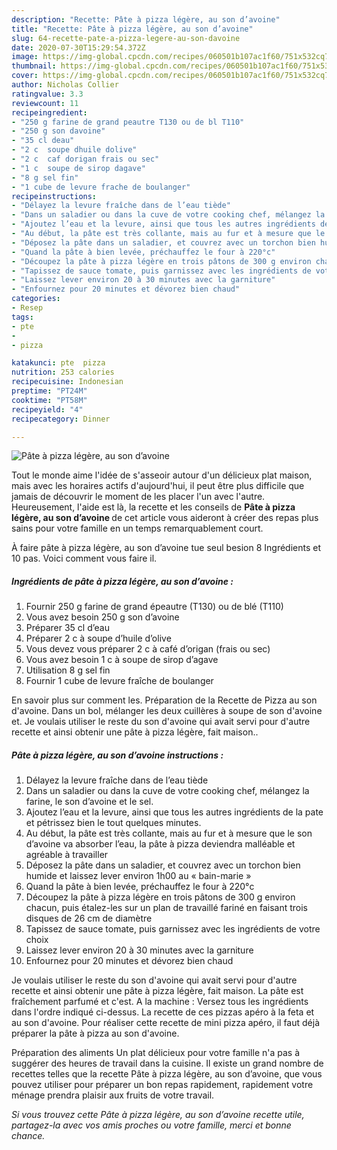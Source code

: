 ```yaml
---
description: "Recette: Pâte à pizza légère, au son d’avoine"
title: "Recette: Pâte à pizza légère, au son d’avoine"
slug: 64-recette-pate-a-pizza-legere-au-son-davoine
date: 2020-07-30T15:29:54.372Z
image: https://img-global.cpcdn.com/recipes/060501b107ac1f60/751x532cq70/pate-a-pizza-legere-au-son-davoine-photo-principale-de-la-recette.jpg
thumbnail: https://img-global.cpcdn.com/recipes/060501b107ac1f60/751x532cq70/pate-a-pizza-legere-au-son-davoine-photo-principale-de-la-recette.jpg
cover: https://img-global.cpcdn.com/recipes/060501b107ac1f60/751x532cq70/pate-a-pizza-legere-au-son-davoine-photo-principale-de-la-recette.jpg
author: Nicholas Collier
ratingvalue: 3.3
reviewcount: 11
recipeingredient:
- "250 g farine de grand peautre T130 ou de bl T110"
- "250 g son davoine"
- "35 cl deau"
- "2 c  soupe dhuile dolive"
- "2 c  caf dorigan frais ou sec"
- "1 c  soupe de sirop dagave"
- "8 g sel fin"
- "1 cube de levure frache de boulanger"
recipeinstructions:
- "Délayez la levure fraîche dans de l’eau tiède"
- "Dans un saladier ou dans la cuve de votre cooking chef, mélangez la farine, le son d’avoine et le sel."
- "Ajoutez l’eau et la levure, ainsi que tous les autres ingrédients de la pate et pétrissez bien le tout quelques minutes."
- "Au début, la pâte est très collante, mais au fur et à mesure que le son d’avoine va absorber l’eau, la pâte à pizza deviendra malléable et agréable à travailler"
- "Déposez la pâte dans un saladier, et couvrez avec un torchon bien humide et laissez lever environ 1h00 au « bain-marie »"
- "Quand la pâte à bien levée, préchauffez le four à 220°c"
- "Découpez la pâte à pizza légère en trois pâtons de 300 g environ chacun, puis étalez-les sur un plan de travaillé fariné en faisant trois disques de 26 cm de diamètre"
- "Tapissez de sauce tomate, puis garnissez avec les ingrédients de votre choix"
- "Laissez lever environ 20 à 30 minutes avec la garniture"
- "Enfournez pour 20 minutes et dévorez bien chaud"
categories:
- Resep
tags:
- pte
- 
- pizza

katakunci: pte  pizza 
nutrition: 253 calories
recipecuisine: Indonesian
preptime: "PT24M"
cooktime: "PT58M"
recipeyield: "4"
recipecategory: Dinner

---
```



![Pâte à pizza légère, au son d’avoine](https://img-global.cpcdn.com/recipes/060501b107ac1f60/751x532cq70/pate-a-pizza-legere-au-son-davoine-photo-principale-de-la-recette.jpg)

Tout le monde aime l'idée de s'asseoir autour d'un délicieux plat maison, mais avec les horaires actifs d'aujourd'hui, il peut être plus difficile que jamais de découvrir le moment de les placer l'un avec l'autre. Heureusement, l'aide est là, la recette et les conseils de <strong> Pâte à pizza légère, au son d’avoine </strong> de cet article vous aideront à créer des repas plus sains pour votre famille en un temps remarquablement court.

<!--inarticleads1-->

À faire pâte à pizza légère, au son d’avoine tue seul besion 8 Ingrédients et 10 pas. Voici comment vous faire il.

##### Ingrédients de pâte à pizza légère, au son d’avoine :

1. Fournir 250 g farine de grand épeautre (T130) ou de blé (T110)
1. Vous avez besoin 250 g son d’avoine
1. Préparer 35 cl d’eau
1. Préparer 2 c à soupe d’huile d’olive
1. Vous devez vous préparer 2 c à café d’origan (frais ou sec)
1. Vous avez besoin 1 c à soupe de sirop d’agave
1. Utilisation 8 g sel fin
1. Fournir 1 cube de levure fraîche de boulanger


En savoir plus sur comment les. Préparation de la Recette de Pizza au son d&#39;avoine. Dans un bol, mélanger les deux cuillères à soupe de son d&#39;avoine et. Je voulais utiliser le reste du son d&#39;avoine qui avait servi pour d&#39;autre recette et ainsi obtenir une pâte à pizza légère, fait maison.. 

<!--inarticleads2-->

##### Pâte à pizza légère, au son d’avoine instructions :

1. Délayez la levure fraîche dans de l’eau tiède
1. Dans un saladier ou dans la cuve de votre cooking chef, mélangez la farine, le son d’avoine et le sel.
1. Ajoutez l’eau et la levure, ainsi que tous les autres ingrédients de la pate et pétrissez bien le tout quelques minutes.
1. Au début, la pâte est très collante, mais au fur et à mesure que le son d’avoine va absorber l’eau, la pâte à pizza deviendra malléable et agréable à travailler
1. Déposez la pâte dans un saladier, et couvrez avec un torchon bien humide et laissez lever environ 1h00 au « bain-marie »
1. Quand la pâte à bien levée, préchauffez le four à 220°c
1. Découpez la pâte à pizza légère en trois pâtons de 300 g environ chacun, puis étalez-les sur un plan de travaillé fariné en faisant trois disques de 26 cm de diamètre
1. Tapissez de sauce tomate, puis garnissez avec les ingrédients de votre choix
1. Laissez lever environ 20 à 30 minutes avec la garniture
1. Enfournez pour 20 minutes et dévorez bien chaud


Je voulais utiliser le reste du son d&#39;avoine qui avait servi pour d&#39;autre recette et ainsi obtenir une pâte à pizza légère, fait maison. La pâte est fraîchement parfumé et c&#39;est. A la machine : Versez tous les ingrédients dans l&#39;ordre indiqué ci-dessus. La recette de ces pizzas apéro à la feta et au son d&#39;avoine. Pour réaliser cette recette de mini pizza apéro, il faut déjà préparer la pâte à pizza au son d&#39;avoine. 

<!--inarticleads1-->

<p>
Préparation des aliments Un plat délicieux pour votre famille n'a pas à suggérer des heures de travail dans la cuisine. Il existe un grand nombre de recettes telles que la recette Pâte à pizza légère, au son d’avoine, que vous pouvez utiliser pour préparer un bon repas rapidement, rapidement votre ménage prendra plaisir aux fruits de votre travail.
</p>

<p>
<i>Si vous trouvez cette Pâte à pizza légère, au son d’avoine recette utile, partagez-la avec vos amis proches ou votre famille, merci et bonne chance.</i>
</p>
